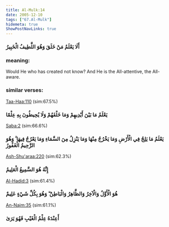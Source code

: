 ```yaml
---
title: Al-Mulk:14
date: 2005-12-10
tags: ["67.Al-Mulk"]
hidemeta: true 
ShowPostNavLinks: true 
---
```

### أَلَا يَعْلَمُ مَنْ خَلَقَ وَهُوَ اللَّطِيفُ الْخَبِيرُ
### meaning: 
Would He who has created not know? And He is the All-attentive, the All-aware.
### similar verses: 

[Taa-Haa:110](/20/110) (sim:67.5%)

### يَعْلَمُ مَا بَيْنَ أَيْدِيهِمْ وَمَا خَلْفَهُمْ وَلَا يُحِيطُونَ بِهِ عِلْمًا

[Saba:2](/34/2) (sim:66.6%)

### يَعْلَمُ مَا يَلِجُ فِي الْأَرْضِ وَمَا يَخْرُجُ مِنْهَا وَمَا يَنْزِلُ مِنَ السَّمَاءِ وَمَا يَعْرُجُ فِيهَا ۚ وَهُوَ الرَّحِيمُ الْغَفُورُ

[Ash-Shu'araa:220](/26/220) (sim:62.3%)

### إِنَّهُ هُوَ السَّمِيعُ الْعَلِيمُ

[Al-Hadid:3](/57/3) (sim:61.4%)

### هُوَ الْأَوَّلُ وَالْآخِرُ وَالظَّاهِرُ وَالْبَاطِنُ ۖ وَهُوَ بِكُلِّ شَيْءٍ عَلِيمٌ

[An-Najm:35](/53/35) (sim:61.1%)

### أَعِنْدَهُ عِلْمُ الْغَيْبِ فَهُوَ يَرَىٰ
